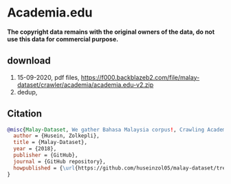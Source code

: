 # Academia.edu

**The copyright data remains with the original owners of the data, do not use this data for commercial purpose.**

## download

1. 15-09-2020, pdf files, https://f000.backblazeb2.com/file/malay-dataset/crawler/academia/academia.edu-v2.zip
2. dedup, 

## Citation

```bibtex
@misc{Malay-Dataset, We gather Bahasa Malaysia corpus!, Crawling Academia.edu,
  author = {Husein, Zolkepli},
  title = {Malay-Dataset},
  year = {2018},
  publisher = {GitHub},
  journal = {GitHub repository},
  howpublished = {\url{https://github.com/huseinzol05/malay-dataset/tree/master/crawl/pdf}}
}
```